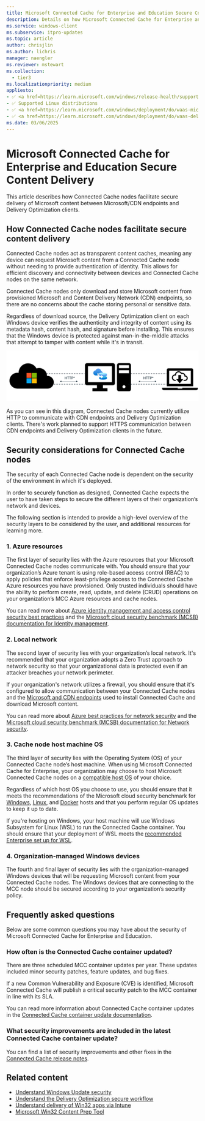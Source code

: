 ```yaml
---
title: Microsoft Connected Cache for Enterprise and Education Secure Content Delivery
description: Details on how Microsoft Connected Cache for Enterprise and Education securely delivers content to requesting Delivery Optimization clients.
ms.service: windows-client
ms.subservice: itpro-updates
ms.topic: article
author: chrisjlin
ms.author: lichris
manager: naengler
ms.reviewer: mstewart
ms.collection:
  - tier3
ms.localizationpriority: medium
appliesto:
- ✅ <a href=https://learn.microsoft.com/windows/release-health/supported-versions-windows-client target=_blank>Windows 11</a>
- ✅ Supported Linux distributions
- ✅ <a href=https://learn.microsoft.com/windows/deployment/do/waas-microsoft-connected-cache target=_blank>Microsoft Connected Cache for Enterprise</a>	
- ✅ <a href=https://learn.microsoft.com/windows/deployment/do/waas-delivery-optimization target=_blank>Delivery Optimization</a>
ms.date: 03/06/2025
---
```


# Microsoft Connected Cache for Enterprise and Education Secure Content Delivery

This article describes how Connected Cache nodes facilitate secure delivery of Microsoft content between Microsoft/CDN endpoints and Delivery Optimization clients.

## How Connected Cache nodes facilitate secure content delivery

Connected Cache nodes act as transparent content caches, meaning any device can request Microsoft content from a Connected Cache node without needing to provide authentication of identity. This allows for efficient discovery and connectivity between devices and Connected Cache nodes on the same network.

Connected Cache nodes only download and store Microsoft content from provisioned Microsoft and Content Delivery Network (CDN) endpoints, so there are no concerns about the cache storing personal or sensitive data.

Regardless of download source, the Delivery Optimization client on each Windows device verifies the authenticity and integrity of content using its metadata hash, content hash, and signature before installing. This ensures that the Windows device is protected against man-in-the-middle attacks that attempt to tamper with content while it's in transit.

![Diagram of content delivery between CDN, cache node, and DO client](images/mcc-ent-secure-content-delivery-diagram.png)

As you can see in this diagram, Connected Cache nodes currently utilize HTTP to communicate with CDN endpoints and Delivery Optimization clients. There's work planned to support HTTPS communication between CDN endpoints and Delivery Optimization clients in the future.

## Security considerations for Connected Cache nodes

The security of each Connected Cache node is dependent on the security of the environment in which it's deployed.

In order to securely function as designed, Connected Cache expects the user to have taken steps to secure the different layers of their organization’s network and devices.

The following section is intended to provide a high-level overview of the security layers to be considered by the user, and additional resources for learning more.

### 1. Azure resources

The first layer of security lies with the Azure resources that your Microsoft Connected Cache nodes communicate with. You should ensure that your organization’s Azure tenant is using role-based access control (RBAC) to apply policies that enforce least-privilege access to the Connected Cache Azure resources you have provisioned. Only trusted individuals should have the ability to perform create, read, update, and delete (CRUD) operations on your organization’s MCC Azure resources and cache nodes.

You can read more about [Azure identity management and access control security best practices](/azure/security/fundamentals/identity-management-best-practices) and the [Microsoft cloud security benchmark (MCSB) documentation for Identity management](/security/benchmark/azure/mcsb-identity-management).

### 2. Local network

The second layer of security lies with your organization’s local network. It's recommended that your organization adopts a Zero Trust approach to network security so that your organizational data is protected even if an attacker breaches your network perimeter.

If your organization's network utilizes a firewall, you should ensure that it's configured to allow communication between your Connected Cache nodes and the [Microsoft and CDN endpoints](delivery-optimization-endpoints.md) used to install Connected Cache and download Microsoft content.

You can read more about [Azure best practices for network security](/azure/security/fundamentals/network-best-practices) and the [Microsoft cloud security benchmark (MCSB) documentation for Network security](/security/benchmark/azure/mcsb-network-security).

### 3. Cache node host machine OS

The third layer of security lies with the Operating System (OS) of your Connected Cache node’s host machine. When using Microsoft Connected Cache for Enterprise, your organization may choose to host Microsoft Connected Cache nodes on a [compatible host OS](mcc-ent-prerequisites.md/#cache-node-host-machine-requirements) of your choice.

Regardless of which host OS you choose to use, you should ensure that it meets the recommendations of the Microsoft cloud security benchmark for [Windows](/azure/governance/policy/samples/guest-configuration-baseline-windows), [Linux](/azure/governance/policy/samples/guest-configuration-baseline-linux), and [Docker](/azure/governance/policy/samples/guest-configuration-baseline-docker) hosts and that you perform regular OS updates to keep it up to date.

If you're hosting on Windows, your host machine will use Windows Subsystem for Linux (WSL) to run the Connected Cache container. You should ensure that your deployment of WSL meets the [recommended Enterprise set up for WSL](/windows/wsl/enterprise).

### 4. Organization-managed Windows devices

The fourth and final layer of security lies with the organization-managed Windows devices that will be requesting Microsoft content from your Connected Cache nodes. The Windows devices that are connecting to the MCC node should be secured according to your organization’s security policy.

## Frequently asked questions

Below are some common questions you may have about the security of Microsoft Connected Cache for Enterprise and Education.

### How often is the Connected Cache container updated?

There are three scheduled MCC container updates per year. These updates included minor security patches, feature updates, and bug fixes.

If a new Common Vulnerability and Exposure (CVE) is identified, Microsoft Connected Cache will publish a critical security patch to the MCC container in line with its SLA.

You can read more information about Connected Cache container updates in the [Connected Cache container update documentation](mcc-ent-update-cache-node.md).

### What security improvements are included in the latest Connected Cache container update?

You can find a list of security improvements and other fixes in the [Connected Cache release notes](mcc-ent-release-notes.md).

## Related content

- [Understand Windows Update security](/windows/deployment/update/windows-update-security)
- [Understand the Delivery Optimization secure workflow](delivery-optimization-workflow.md)
- [Understand delivery of Win32 apps via Intune](/troubleshoot/mem/intune/app-management/develop-deliver-working-win32-app-via-intune#the-flow-behind-delivery-of-a-win32-app-to-the-client)
- [Microsoft Win32 Content Prep Tool](https://github.com/Microsoft/Microsoft-Win32-Content-Prep-Tool)
